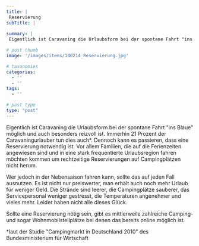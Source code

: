 ```yaml
---
title: |
 Reservierung
subTitle: |
 
summary: |
 Eigentlich ist Caravaning die Urlaubsform bei der spontane Fahrt "ins Blaue" möglich und auch besonders reizvoll ist. Immerhin 21 Prozent der Caravaningurlauber tun dies auch*. Dennoch kann es passieren, dass eine Reservierung notwendig ist. Vor allem Familien, die auf die Ferienzeiten angewiesen sind 

# post thumb
image: '/images/items/140214_Reservierung.jpg'

# taxonomies
categories: 
  - ''
  - ''
tags:
  - ''

# post type
type: "post"
---
```


Eigentlich ist Caravaning die Urlaubsform bei der spontane Fahrt "ins Blaue" möglich und auch besonders reizvoll ist. Immerhin 21 Prozent der Caravaningurlauber tun dies auch*. Dennoch kann es passieren, dass eine Reservierung notwendig ist. Vor allem Familien, die auf die Ferienzeiten angewiesen sind und in eine stark frequentierte Urlaubsregion fahren möchten kommen um rechtzeitige Reservierungen auf Campingplätzen nicht herum.

 Wer jedoch in der Nebensaison fahren kann, sollte das auf jeden Fall ausnutzen. Es ist nicht nur preiswerter, man erhält auch noch mehr Urlaub für weniger Geld. Die Strände sind leerer, die Campingplätze sauberer, das Servicepersonal weniger gestresst, die Temperaturen angenehmer und vieles mehr. Leider haben nicht alle dieses Glück.

 Sollte eine Reservierung nötig sein, gibt es mittlerweile zahlreiche Camping- und sogar Wohnmobilstellplätze bei denen das bereits online möglich ist.

 *laut der Studie "Campingmarkt in Deutschland 2010" des Bundesministerium für Wirtschaft